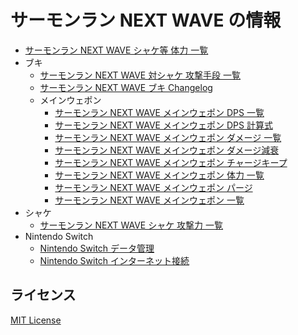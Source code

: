 # サーモンラン NEXT WAVE の情報

- [サーモンラン NEXT WAVE シャケ等 体力 一覧](docs/hp-list.md)
- ブキ
	- [サーモンラン NEXT WAVE 対シャケ 攻撃手段 一覧](docs/weapons/list.md)
	- [サーモンラン NEXT WAVE ブキ Changelog](docs/weapons/CHANGELOG.md)
	- メインウェポン
		- [サーモンラン NEXT WAVE メインウェポン DPS 一覧](docs/weapons/main/dps-list.md)
		- [サーモンラン NEXT WAVE メインウェポン DPS 計算式](docs/weapons/main/dps-calculation.md)
		- [サーモンラン NEXT WAVE メインウェポン ダメージ 一覧](docs/weapons/main/damage-list.md)
		- [サーモンラン NEXT WAVE メインウェポン ダメージ減衰](docs/weapons/main/damage-falloff.md)
		- [サーモンラン NEXT WAVE メインウェポン チャージキープ](docs/weapons/main/charge-storage.md)
		- [サーモンラン NEXT WAVE メインウェポン 体力 一覧](docs/weapons/main/hp-list.md)
		- [サーモンラン NEXT WAVE メインウェポン パージ](docs/weapons/main/launch.md)
		- [サーモンラン NEXT WAVE メインウェポン 一覧](docs/weapons/main/list.md)
- シャケ
	- [サーモンラン NEXT WAVE シャケ 攻撃力 一覧](docs/salmonids/list.md)
- Nintendo Switch
	- [Nintendo Switch データ管理](docs/nintendo-switch/data-management.md)
	- [Nintendo Switch インターネット接続](docs/nintendo-switch/internet-connection.md)

## ライセンス

[MIT License](LICENSE)

